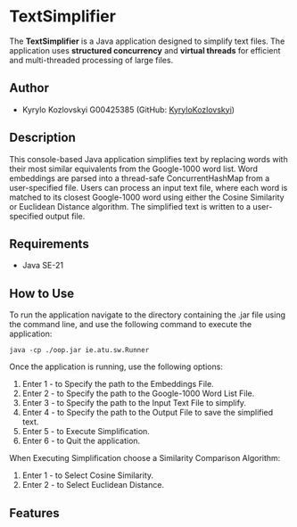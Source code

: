 # TextSimplifier

The **TextSimplifier** is a Java application designed to simplify text files. The application uses **structured concurrency** and **virtual threads** for efficient and multi-threaded processing of large files.

## Author

- Kyrylo Kozlovskyi G00425385 (GitHub: [KyryloKozlovskyi](https://github.com/KyryloKozlovskyi/TextSimplifier))

## Description 

This console-based Java application simplifies text by replacing words with their most similar equivalents from the Google-1000 word list. Word embeddings are parsed into a thread-safe ConcurrentHashMap from a user-specified file. Users can process an input text file, where each word is matched to its closest Google-1000 word using either the Cosine Similarity or Euclidean Distance algorithm. The simplified text is written to a user-specified output file.

## Requirements

- Java SE-21

## How to Use
To run the application navigate to the directory containing the .jar file using the command line, and use the following command to execute the application:
```
java -cp ./oop.jar ie.atu.sw.Runner
```

Once the application is running, use the following options:
1. Enter 1 - to Specify the path to the Embeddings File.
2. Enter 2 - to Specify the path to the Google-1000 Word List File.
3. Enter 3 - to Specify the path to the Input Text File to simplify.
4. Enter 4 - to Specify the path to the Output File to save the simplified text.
5. Enter 5 - to Execute Simplification.
6. Enter 6 - to Quit the application.
   
When Executing Simplification choose a Similarity Comparison Algorithm:
1. Enter 1 - to Select Cosine Similarity.
2. Enter 2 - to Select Euclidean Distance.
   
## Features

